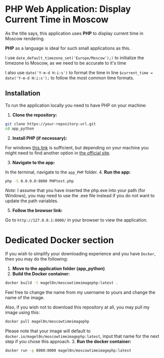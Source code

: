 # PHP Web Application: Display Current Time in Moscow

As the title says, this application uses **PHP** to display current time in Moscow rendering.

**PHP** as a language is ideal for such small applications as this.

I use
```date_default_timezone_set('Europe/Moscow');)```
to initialize the timezone to Moscow, as we need to be accurate to it's time

I also use `date('Y-m-d H:i:s')` to format the time in line `$current_time = date('Y-m-d H:i:s');` to follow the most common time formats.

## Installation

To run the application locally you need to have PHP on your machine:

1. **Clone the repository:**
```bash
git clone https://your-repository-url.git
cd app_python
```

2. **Install PHP (if necessary):**

For windows [this link](https://windows.php.net/downloads/releases/php-8.4.3-Win32-vs17-x64.zip) is sufficient, 
but depending on your machine you might need to find another option in [the official site](https://www.php.net/manual/en/install.php).

3. **Navigate to the app:**

In the terminal, navigate to the ```app_PHP``` folder.
4. **Run the app:**
```bash 
php -S 0.0.0.0:8000 PHPtest.php
```

*Note:* I assume that you have inserted the php.exe into your path (for Windows), 
you may need to use the .exe file instead if you do not want to update the path variables.

5. **Follow the browser link:**
    
Go to ``http://127.0.0.1:8000/`` in your browser to view the application.

# Dedicated Docker section

If you wish to simplify your downloading experience and you have `Docker`, then you may do the following:

1. **Move to the application folder (app_python)**
2. **Build the Docker container:**
```bash
docker build -t magel0n/moscowtimeimagephp:latest .
```
Feel free to change the name from my username to yours and change the name of the image.

Also, if you wish not to download this repository at all, you may pull my image using this:
```bash
docker pull magel0n/moscowtimeimagephp
```
Please note that your image will default to ```docker.io/magel0n/moscowtimeimagephp:latest```,
input that name for the next step if you chose this approach.
3. **Run the docker container:**
```bash
docker run -p 8000:8000 magel0n/moscowtimeimagephp:latest 
```
